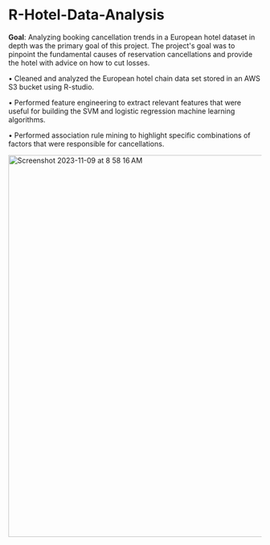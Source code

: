 # R-Hotel-Data-Analysis

**Goal**: Analyzing booking cancellation trends in a European hotel dataset in depth was the primary goal of this project.
The project's goal was to pinpoint the fundamental causes of reservation cancellations and provide the hotel with advice on how to cut losses.

•	Cleaned and analyzed the European hotel chain data set stored in an AWS S3 bucket using R-studio.

•	Performed feature engineering to extract relevant features that were useful for building the SVM and logistic regression machine learning algorithms.

•	Performed association rule mining to highlight specific combinations of factors that were responsible for cancellations.

<img width="759" alt="Screenshot 2023-11-09 at 8 58 16 AM" src="https://github.com/jasumonga17/R-Hotel-Data-Analysis/assets/76562774/52ca7c0c-924a-4591-b589-8941d96261de">
